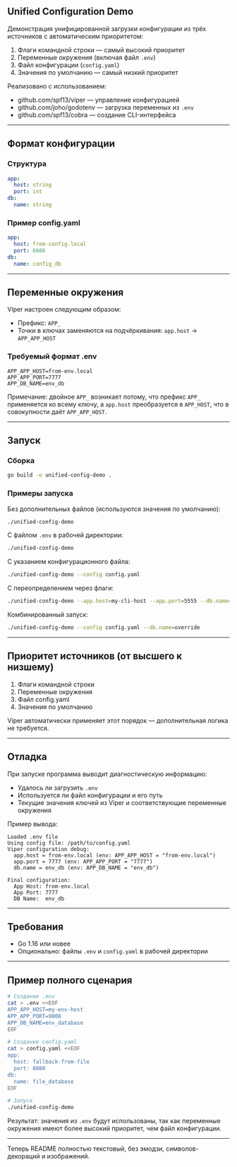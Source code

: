 ## Unified Configuration Demo

Демонстрация унифицированной загрузки конфигурации из трёх источников с автоматическим приоритетом:

1. Флаги командной строки — самый высокий приоритет
2. Переменные окружения (включая файл `.env`)
3. Файл конфигурации (`config.yaml`)
4. Значения по умолчанию — самый низкий приоритет

Реализовано с использованием:
- github.com/spf13/viper — управление конфигурацией
- github.com/joho/godotenv — загрузка переменных из `.env`
- github.com/spf13/cobra — создание CLI-интерфейса

---

## Формат конфигурации

### Структура
```yaml
app:
  host: string
  port: int
db:
  name: string
```

### Пример config.yaml
```yaml
app:
  host: from-config.local
  port: 6666
db:
  name: config_db
```

---

## Переменные окружения

Viper настроен следующим образом:
- Префикс: `APP_`
- Точки в ключах заменяются на подчёркивания: `app.host` → `APP_APP_HOST`

### Требуемый формат .env
```env
APP_APP_HOST=from-env.local
APP_APP_PORT=7777
APP_DB_NAME=env_db
```

Примечание: двойное `APP_` возникает потому, что префикс `APP_` применяется ко всему ключу, а `app.host` преобразуется в `APP_HOST`, что в совокупности даёт `APP_APP_HOST`.

---

## Запуск

### Сборка
```bash
go build -o unified-config-demo .
```

### Примеры запуска

Без дополнительных файлов (используются значения по умолчанию):
```bash
./unified-config-demo
```

С файлом `.env` в рабочей директории:
```bash
./unified-config-demo
```

С указанием конфигурационного файла:
```bash
./unified-config-demo --config config.yaml
```

С переопределением через флаги:
```bash
./unified-config-demo --app.host=my-cli-host --app.port=5555 --db.name=cli_db
```

Комбинированный запуск:
```bash
./unified-config-demo --config config.yaml --db.name=override
```

---

## Приоритет источников (от высшего к низшему)

1. Флаги командной строки
2. Переменные окружения
3. Файл config.yaml
4. Значения по умолчанию

Viper автоматически применяет этот порядок — дополнительная логика не требуется.

---

## Отладка

При запуске программа выводит диагностическую информацию:
- Удалось ли загрузить `.env`
- Используется ли файл конфигурации и его путь
- Текущие значения ключей из Viper и соответствующие переменные окружения

Пример вывода:
```
Loaded .env file
Using config file: /path/to/config.yaml
Viper configuration debug:
  app.host = from-env.local (env: APP_APP_HOST = "from-env.local")
  app.port = 7777 (env: APP_APP_PORT = "7777")
  db.name = env_db (env: APP_DB_NAME = "env_db")

Final configuration:
  App Host: from-env.local
  App Port: 7777
  DB Name:  env_db
```

---

## Требования

- Go 1.16 или новее
- Опционально: файлы `.env` и `config.yaml` в рабочей директории

---

## Пример полного сценария

```bash
# Создание .env
cat > .env <<EOF
APP_APP_HOST=my-env-host
APP_APP_PORT=9000
APP_DB_NAME=env_database
EOF

# Создание config.yaml
cat > config.yaml <<EOF
app:
  host: fallback-from-file
  port: 8080
db:
  name: file_database
EOF

# Запуск
./unified-config-demo
```

Результат: значения из `.env` будут использованы, так как переменные окружения имеют более высокий приоритет, чем файл конфигурации.

--- 

Теперь README полностью текстовый, без эмодзи, символов-декораций и изображений.